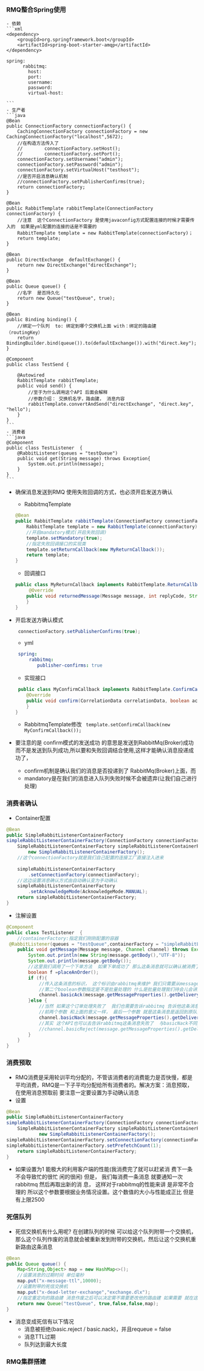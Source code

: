 ### RMQ整合Spring使用
    - 依赖
    ```xml
    <dependency>
        <groupId>org.springframework.boot</groupId>
        <artifactId>spring-boot-starter-amqp</artifactId>
    </dependency>
    
    spring:
          rabbitmq:
            host:
            port:
            username:
            password:
            virtual-host: 

    ```
    - 生产者
    ```java
    @Bean
    public ConnectionFactory connectionFactory() {
        CachingConnectionFactory connectionFactory = new CachingConnectionFactory("localhost",5672);
        //在构造方法传入了
        //        connectionFactory.setHost();
        //        connectionFactory.setPort();
        connectionFactory.setUsername("admin");
        connectionFactory.setPassword("admin");
        connectionFactory.setVirtualHost("testhost");
        //是否开启消息确认机制
        //connectionFactory.setPublisherConfirms(true);
        return connectionFactory;
    }
    
    @Bean
    public RabbitTemplate rabbitTemplate(ConnectionFactory connectionFactory) {
        //注意  这个ConnectionFactory 是使用javaconfig方式配置连接的时候才需要传入的  如果是yml配置的连接的话是不需要的
        RabbitTemplate template = new RabbitTemplate(connectionFactory)；
        return template;
    }
    
    @Bean
    public DirectExchange  defaultExchange() {
        return new DirectExchange("directExchange");
    }

    @Bean
    public Queue queue() {
        //名字  是否持久化
        return new Queue("testQueue", true);
    }

    @Bean
    public Binding binding() {
        //绑定一个队列  to: 绑定到哪个交换机上面 with：绑定的路由建    （routingKey）
        return                 BindingBuilder.bind(queue()).to(defaultExchange()).with("direct.key");
    }
    
    @Component
    public class TestSend {
    
        @Autowired
        RabbitTemplate rabbitTemplate;
        public void send() {
            //至于为什么调用这个API 后面会解释
            //参数介绍： 交换机名字，路由建， 消息内容
            rabbitTemplate.convertAndSend("directExchange", "direct.key", "hello");
        }
    }
    ```
    - 消费者
    ```java
    @Component
    public class TestListener  {
        @RabbitListener(queues = "testQueue")
        public void get(String message) throws Exception{
            System.out.println(message);
        }
    }
    ```
    
- 确保消息发送到RMQ
    使用失败回调的方式，也必须开启发送方确认
    - RabbitmqTemplate
    ```java
    @Bean
    public RabbitTemplate rabbitTemplate(ConnectionFactory connectionFactory) { 
        RabbitTemplate template = new RabbitTemplate(connectionFactory); 
        //开启mandatory模式(开启失败回调)
        template.setMandatory(true);
        //指定失败回调接口的实现类 
        template.setReturnCallback(new MyReturnCallback()); 
        return template;
    }    
    ```
    - 回调接口
    ```java
    public class MyReturnCallback implements RabbitTemplate.ReturnCallback {
         @Override
        public void returnedMessage(Message message, int replyCode, String replyText,String exchange, String routingKey){
        }
    }
    ```
    
- 开启发送方确认模式
    ```java
     connectionFactory.setPublisherConfirms(true);
    ```
    - yml
    ```yaml
     spring:
         rabbitmq:
            publisher-confirms: true
    ```
    - 实现接口
    ```java
     public class MyConfirmCallback implements RabbitTemplate.ConfirmCallback{
        @Override
        public void confirm(CorrelationData correlationData, boolean ack, String cause) { 
        } 
    }
    ```
    - RabbitmqTemplate修改
    ` template.setConfirmCallback(new MyConfirmCallback());`
    
- 要注意的是 confirm模式的发送成功 的意思是发送到RabbitMq(Broker)成功 而不是发送到队列成功,所以要和失败回调结合使用,这样才能确认消息投递成功了，
  - confirm机制是确认我们的消息是否投递到了 RabbitMq(Broker)上面，而        
  - mandatory是在我们的消息进入队列失败时候不会被遗弃(让我们自己进行处理)
    
### 消费者确认
- Container配置
```java
@Bean
public SimpleRabbitListenerContainerFactory
simpleRabbitListenerContainerFactory(ConnectionFactory connectionFactory){
    SimpleRabbitListenerContainerFactory simpleRabbitListenerContainerFactory =
        new SimpleRabbitListenerContainerFactory();
    //这个connectionFactory就是我们自己配置的连接工厂直接注入进来             
                                          
    simpleRabbitListenerContainerFactory
        .setConnectionFactory(connectionFactory); 
    //这边设置消息确认方式由自动确认变为手动确认     
    simpleRabbitListenerContainerFactory
        .setAcknowledgeMode(AcknowledgeMode.MANUAL); 
    return simpleRabbitListenerContainerFactory;    
}        
```

- 注解设置
```java
@Component
public class TestListener  {	
    //containerFactory:指定我们刚刚配置的容器
 @RabbitListener(queues = "testQueue",containerFactory = "simpleRabbitListenerContainerFactory")
    public void getMessage(Message message, Channel channel) throws Exception{
        System.out.println(new String(message.getBody(),"UTF-8"));
        System.out.println(message.getBody());
        //这里我们调用了一个下单方法  如果下单成功了 那么这条消息就可以确认被消费了
        boolean f =placeAnOrder();
        if (f){
            //传入这条消息的标识， 这个标识由rabbitmq来维护 我们只需要从message中拿出来就可以
            //第二个boolean参数指定是不是批量处理的 什么是批量处理我们待会儿会讲到
            channel.basicAck(message.getMessageProperties().getDeliveryTag(),false);
        }else {
            //当然 如果这个订单处理失败了  我们也需要告诉rabbitmq 告诉他这条消息处理失败了 可以退回 也可以遗弃 要注意的是 无论这条消息成功与否  一定要通知 就算失败了 如果不通知的话 rabbitmq端会显示这条消息一直处于未确认状态，那么这条消息就会一直堆积在rabbitmq端 除非与rabbitmq断开连接 那么他就会把这条消息重新发给别人  所以 一定要记得通知！
            //前两个参数 和上面的意义一样， 最后一个参数 就是这条消息是返回到原队列 还是这条消息作废 就是不退回了。
            channel.basicNack(message.getMessageProperties().getDeliveryTag(),false,true);
            //其实 这个API也可以去告诉rabbitmq这条消息失败了  与basicNack不同之处 就是 他不能批量处理消息结果 只能处理单条消息   其实basicNack作为basicReject的扩展开发出来的 
            //channel.basicReject(message.getMessageProperties().getDeliveryTag(),true);
        }
    }
}
```  

### 消费预取
- RMQ消费是采用轮训平均分配的，不管该消费者的消费能力是否快慢，都是平均消费，RMQ是一下子平均分配给所有消费者的。解决方案：消息预取，在使用消息预取前 要注意一定要设置为手动确认消息
- 设置
```java
@Bean
public SimpleRabbitListenerContainerFactory
simpleRabbitListenerContainerFactory(ConnectionFactory connectionFactory){
    SimpleRabbitListenerContainerFactory simpleRabbitListenerContainerFactory =
            new SimpleRabbitListenerContainerFactory();
simpleRabbitListenerContainerFactory.setConnectionFactory(connectionFactory); //手动确认消息 simpleRabbitListenerContainerFactory.setAcknowledgeMode(AcknowledgeMode.MANUAL); //设置消息预取的数量
simpleRabbitListenerContainerFactory.setPrefetchCount(1);
    return simpleRabbitListenerContainerFactory;
}
```
- 如果设置为1 能极大的利用客户端的性能(我消费完了就可以赶紧消 费下一条 不会导致忙的很忙 闲的很闲) 但是， 我们每消费一条消息 就要通知一次rabbitmq 然后再取出新的消 息， 这样对于rabbitmq的性能来讲 是非常不合理的 所以这个参数要根据业务情况设置。这个数值的大小与性能成正比 但是有上限2500

### 死信队列
- 死信交换机有什么用呢? 在创建队列的时候 可以给这个队列附带一个交换机， 那么这个队列作废的消息就会被重新发到附带的交换机，然后让这个交换机重新路由这条消息
```java
@Bean
public Queue queue() {
    Map<String,Object> map = new HashMap<>();
    //设置消息的过期时间 单位毫秒
    map.put("x-message-ttl",10000);
    //设置附带的死信交换机
    map.put("x-dead-letter-exchange","exchange.dlx");
    //指定重定向的路由建 消息作废之后可以决定需不需要更改他的路由建 如果需要 就在这里指定 map.put("x-dead-letter-routing-key","dead.order");
    return new Queue("testQueue", true,false,false,map);
}
```
- 消息变成死信有以下情况
    - 消息被拒绝(basic.reject / basic.nack)，并且requeue = false
    - 消息TTL过期
    - 队列达到最大长度


### RMQ集群搭建

    
    
    
    
    
    
